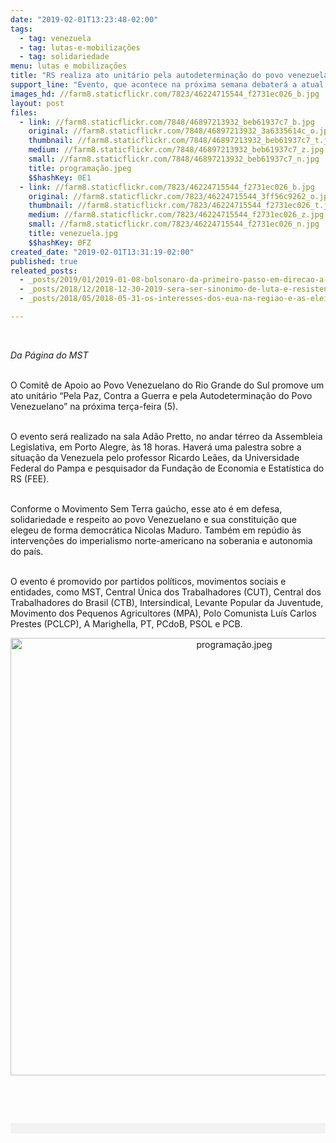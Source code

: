 ```yaml
---
date: "2019-02-01T13:23:48-02:00"
tags:
  - tag: venezuela
  - tag: lutas-e-mobilizações
  - tag: solidariedade
menu: lutas e mobilizações
title: "RS realiza ato unitário pela autodeterminação do povo venezuelano \n"
support_line: "Evento, que acontece na próxima semana debaterá a atual situação da Venezuela \n"
images_hd: //farm8.staticflickr.com/7823/46224715544_f2731ec026_b.jpg
layout: post
files:
  - link: //farm8.staticflickr.com/7848/46897213932_beb61937c7_b.jpg
    original: //farm8.staticflickr.com/7848/46897213932_3a6335614c_o.jpg
    thumbnail: //farm8.staticflickr.com/7848/46897213932_beb61937c7_t.jpg
    medium: //farm8.staticflickr.com/7848/46897213932_beb61937c7_z.jpg
    small: //farm8.staticflickr.com/7848/46897213932_beb61937c7_n.jpg
    title: programação.jpeg
    $$hashKey: 0E1
  - link: //farm8.staticflickr.com/7823/46224715544_f2731ec026_b.jpg
    original: //farm8.staticflickr.com/7823/46224715544_3ff56c9262_o.jpg
    thumbnail: //farm8.staticflickr.com/7823/46224715544_f2731ec026_t.jpg
    medium: //farm8.staticflickr.com/7823/46224715544_f2731ec026_z.jpg
    small: //farm8.staticflickr.com/7823/46224715544_f2731ec026_n.jpg
    title: venezuela.jpg
    $$hashKey: 0FZ
created_date: "2019-02-01T13:31:19-02:00"
published: true
releated_posts:
  - _posts/2019/01/2019-01-08-bolsonaro-da-primeiro-passo-em-direcao-a-extincao-da-reforma-agraria.md
  - _posts/2018/12/2018-12-30-2019-sera-ser-sinonimo-de-luta-e-resistencia.md
  - _posts/2018/05/2018-05-31-os-interesses-dos-eua-na-regiao-e-as-eleicoes-na-venezuela.md

---
```

<p>&nbsp;</p>

<p><em>Da P&aacute;gina do MST&nbsp;</em></p>

<p><br />
O Comit&ecirc; de Apoio ao Povo Venezuelano do Rio Grande do Sul promove um ato unit&aacute;rio &ldquo;Pela Paz, Contra a Guerra e pela Autodetermina&ccedil;&atilde;o do Povo Venezuelano&rdquo; na pr&oacute;xima ter&ccedil;a-feira (5).</p>

<p><br />
O evento ser&aacute; realizado na sala Ad&atilde;o Pretto, no andar t&eacute;rreo da Assembleia Legislativa, em Porto Alegre, &agrave;s 18 horas. Haver&aacute; uma palestra sobre a situa&ccedil;&atilde;o da Venezuela pelo professor Ricardo Le&atilde;es, da Universidade Federal do Pampa e pesquisador da Funda&ccedil;&atilde;o de Economia e Estat&iacute;stica do RS (FEE).</p>

<p><br />
Conforme o Movimento Sem Terra ga&uacute;cho, esse ato &eacute; em defesa, solidariedade e respeito ao povo Venezuelano e sua constitui&ccedil;&atilde;o que elegeu de forma democr&aacute;tica Nicolas Maduro. Tamb&eacute;m em rep&uacute;dio &agrave;s interven&ccedil;&otilde;es do imperialismo norte-americano na soberania e autonomia do pa&iacute;s.</p>

<p><br />
O evento &eacute; promovido por partidos pol&iacute;ticos, movimentos sociais e entidades, como MST, Central &Uacute;nica dos Trabalhadores (CUT), Central dos Trabalhadores do Brasil (CTB), Intersindical, Levante Popular da Juventude, Movimento dos Pequenos Agricultores (MPA), Polo Comunista Lu&iacute;s Carlos Prestes (PCLCP), A Marighella, PT, PCdoB, PSOL e PCB.</p>

<p style="text-align:center"><img alt="programação.jpeg" height="700" src="//farm8.staticflickr.com/7848/46897213932_beb61937c7_b.jpg" width="700" /></p>

<p>&nbsp;</p>

<div>
<div>
<div class="hq gt a10" id=":qg" style="margin: 15px 0px; clear: both; font-size: 12.8px;">
<div class="a3I" style="position: absolute; left: -10000px; top: -10000px; width: 1px; height: 1px; overflow: hidden;">&Aacute;rea de anexos</div>

<div id=":qj">&nbsp;</div>

<div class="aQH" id=":qi" style="margin-left: -16px; margin-bottom: -16px; padding-top: 16px;">
<div class="aZK" style="height: 0px; overflow: hidden; clear: both;">&nbsp;</div>
</div>
</div>

<div class="hi" style="border-bottom-left-radius: 1px; border-bottom-right-radius: 1px; padding: 0px; width: auto; background: rgb(242, 242, 242); margin: 0px;">&nbsp;</div>
</div>
</div>
